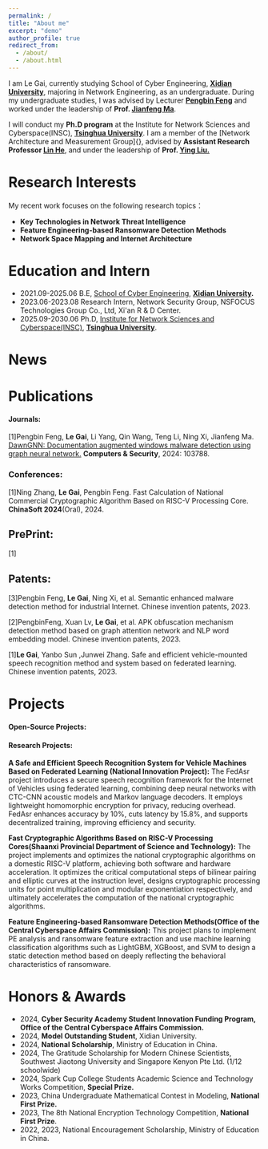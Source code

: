 ```yaml
---
permalink: /
title: "About me"
excerpt: "demo"
author_profile: true
redirect_from: 
  - /about/
  - /about.html
---
```

I am Le Gai, currently studying School of Cyber Engineering, **[Xidian University](https://www.xidian.edu.cn/)**, majoring in Network Engineering, as an undergraduate. During my undergraduate studies, I was advised by Lecturer **[Pengbin Feng](https://faculty.xidian.edu.cn/FPB/zh_CN/index/409846/list/index.htm)** and worked under the leadership of **Prof. [Jianfeng Ma](https://faculty.xidian.edu.cn/MJF2/zh_CN/index.htm)**.

I will conduct my **Ph.D program** at the Institute for Network Sciences and Cyberspace(INSC), **[Tsinghua University](https://www.tsinghua.edu.cn/)**. I am a member of the [Network Architecture and Measurement Group]{}, advised by **Assistant Research Professor [Lin He](https://helinhl.github.io/)**, and under the leadership of  **Prof. [Ying Liu.](https://www.insc.tsinghua.edu.cn/info/1157/2456.htm)**

# Research Interests

My recent work focuses on the following research topics：

- **Key Technologies in Network Threat Intelligence**
- **Feature Engineering-based Ransomware Detection Methods**
- **Network Space Mapping and Internet Architecture**

# Education and Intern
- 2021.09-2025.06	B.E, [School of Cyber Engineering](https://ce.xidian.edu.cn/), **[Xidian University](https://www.xidian.edu.cn/).**
- 2023.06-2023.08	Research Intern, Network Security Group, NSFOCUS Technologies Group Co., Ltd, Xi'an R & D Center.
- 2025.09-2030.06	Ph.D, [Institute for Network Sciences and Cyberspace(INSC)](https://www.insc.tsinghua.edu.cn/), **[Tsinghua University](https://www.tsinghua.edu.cn/)**.

# News





# Publications

#### **Journals**: 

[1]Pengbin Feng, **Le Gai**, Li Yang, Qin Wang, Teng Li, Ning Xi, Jianfeng Ma. 
[DawnGNN: Documentation augmented windows malware detection using graph neural network.](https://www.sciencedirect.com/science/article/abs/pii/S0167404824000890)
**Computers & Security**, 2024: 103788.

### **Conferences**: 

[1]Ning Zhang, **Le Gai**, Pengbin Feng.
Fast Calculation of National Commercial Cryptographic Algorithm Based on RISC-V Processing Core.
**ChinaSoft 2024**(Oral),  2024.

## **PrePrint**: 

[1]

## **Patents**: 

[3]Pengbin Feng, **Le Gai**, Ning Xi, et al. Semantic enhanced malware detection method for industrial Internet. Chinese invention patents, 2023.

[2]PengbinFeng, Xuan Lv, **Le Gai**, et al. APK obfuscation mechanism detection method based on graph attention network and NLP word embedding model.  Chinese invention patents, 2023.

[1]**Le Gai**, Yanbo Sun ,Junwei  Zhang. Safe and efficient vehicle-mounted speech recognition method and system based on federated learning. Chinese invention patents, 2023.



# Projects

#### **Open-Source Projects**: 



#### **Research Projects**: 

**A Safe and Efficient Speech Recognition System for Vehicle Machines Based on Federated Learning (National Innovation Project):** The FedAsr project introduces a secure speech recognition framework for the Internet of Vehicles using federated learning, combining deep neural  networks with CTC-CNN acoustic models and Markov language decoders. It  employs lightweight homomorphic encryption for privacy, reducing  overhead. FedAsr enhances accuracy by 10%, cuts latency by 15.8%, and  supports decentralized training, improving efficiency and security.

**Fast Cryptographic Algorithms Based on RISC-V Processing Cores(Shaanxi Provincial Department of Science and Technology):** The project implements and optimizes the national cryptographic algorithms  on a domestic RISC-V platform, achieving both software and hardware  acceleration. It optimizes the critical computational steps of bilinear  pairing and elliptic curves at the instruction level, designs  cryptographic processing units for point multiplication and modular  exponentiation respectively, and ultimately accelerates the computation  of the national cryptographic algorithms.

**Feature Engineering-based Ransomware Detection Methods(Office of the Central Cyberspace Affairs Commission):** This project plans to implement PE analysis and ransomware feature extraction and use machine learning classification algorithms such as LightGBM, XGBoost, and SVM to design a static detection method based on deeply reflecting the behavioral characteristics of ransomware. 

# Honors & Awards

- 2024, **Cyber Security Academy Student Innovation Funding Program, Office of the Central Cyberspace Affairs Commission.**
- 2024, **Model Outstanding Student**, Xidian University.
- 2024, **National Scholarship**, Ministry of Education in China.
- 2024, The Gratitude Scholarship for Modern Chinese Scientists, Southwest Jiaotong University and Singapore Kenyon Pte Ltd. (1/12 schoolwide)
- 2024,  Spark Cup College Students Academic Science and Technology Works Competition, **Special Prize.**
- 2023, China Undergraduate Mathematical Contest in Modeling, **National First Prize.**
- 2023, The 8th National Encryption Technology Competition, **National First Prize**.
- 2022, 2023, National Encouragement Scholarship, Ministry of Education in China.
